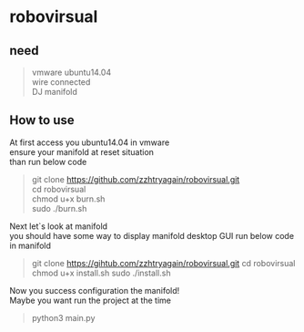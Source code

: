 robovirsual
===
need
---
> vmware ubuntu14.04  
> wire connected  
> DJ manifold

How to use
---
At first access you ubuntu14.04 in vmware  
ensure your manifold at reset situation  
than run below code

> git clone https://github.com/zzhtryagain/robovirsual.git  
> cd robovirsual  
> chmod u+x burn.sh  
> sudo ./burn.sh

Next let`s look at manifold  
you should have some way to display manifold desktop GUI
run below code in manifold

> git clone https://gihtub.com/zzhtryagain/robovirsual.git
> cd robovirsual
> chmod u+x install.sh
> sudo ./install.sh

Now you success configuration the manifold!  
Maybe you want run the project at the time
> python3 main.py